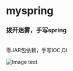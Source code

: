 # myspring
<h3>拨开迷雾，手写spring</h3>
<br/>零JAR包依赖，手写IOC,DI</br>


![Image text](https://github.com/sunlihuo/myspring/blob/master/src/main/resources/myspring.jpg)